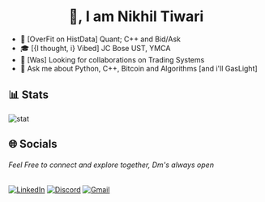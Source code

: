 <h1 align="center" color="beige">👋, I am Nikhil Tiwari</h1>

- 🔭 [OverFit on HistData] Quant; C++ and Bid/Ask
- 🎓 [{I thought, i} Vibed] JC Bose UST, YMCA
- 👯 [Was] Looking for collaborations on Trading Systems
- 💬 Ask me about Python, C++, Bitcoin and Algorithms [and i'll GasLight]

## 📊 Stats
![stat](https://github-readme-stats.vercel.app/api?username=nikhiltiwari-git&show_icons=true&rank_icon=github&theme=dracula) 

## 🌐 Socials
 ###### Feel Free to connect and explore together, Dm's always open 
<a href="https://www.linkedin.com/in/tiwari-2/">![LinkedIn](https://img.shields.io/badge/LinkedIn-0077B5?style=for-the-badge&logo=linkedin&logoColor=white)</a>
<a href="Username (1blackrock)">![Discord](https://img.shields.io/badge/Discord-7289DA?style=for-the-badge&logo=discord&logoColor=white)</a>
[![Gmail](https://img.shields.io/badge/-GMAIL-D14836?style=for-the-badge&logo=gmail&logoColor=white)](mailto:nikhiltiwari1903@gmail.com)


